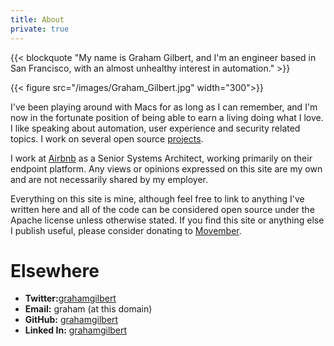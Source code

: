```yaml
---
title: About
private: true
---
```


{{< blockquote "My name is Graham Gilbert, and I'm an engineer based in San Francisco, with an almost unhealthy interest in automation." >}}

{{< figure src="/images/Graham_Gilbert.jpg" width="300">}}

I've been playing around with Macs for as long as I can remember, and I'm now in the fortunate position of being able to earn a living doing what I love. I like speaking about automation, user experience and security related topics. I work on several open source [projects](/projects).

I work at [Airbnb](http://airbnb.com) as a Senior Systems Architect, working primarily on their endpoint platform. Any views or opinions expressed on this site are my own and are not necessarily shared by my employer.

Everything on this site is mine, although feel free to link to anything I've written here and all of the code can be considered open source under the Apache license unless otherwise stated. If you find this site or anything else I publish useful, please consider donating to [Movember](https://grahamgilbert.com/movember).

# Elsewhere

- **Twitter:**[grahamgilbert](http://twitter.com/grahamgilbert)
- **Email:** graham (at this domain)
- **GitHub:** [grahamgilbert](https://github.com/grahamgilbert)
- **Linked In:** [grahamgilbert](http://uk.linkedin.com/in/grahamgilbert)
